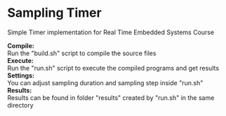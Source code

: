 # Sampling Timer
Simple Timer implementation for Real Time Embedded Systems Course  
  
**Compile:**  
Run the "build.sh" script to compile the source files  
**Execute:**  
Run the "run.sh" script to execute the compiled programs and get results  
**Settings:**  
You can adjust sampling duration and sampling step inside "run.sh"  
**Results:**  
Results can be found in folder "results" created by "run.sh" in the same directory
